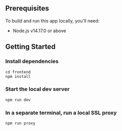 ## Prerequisites

To build and run this app locally, you'll need:

-   Node.js v14.17.0 or above

## Getting Started

### Install dependencies
```shell
cd frontend
npm install
```

### Start the local dev server
```shell
npm run dev
```

### In a separate terminal, run a local SSL proxy
```shell
npm run proxy
```
